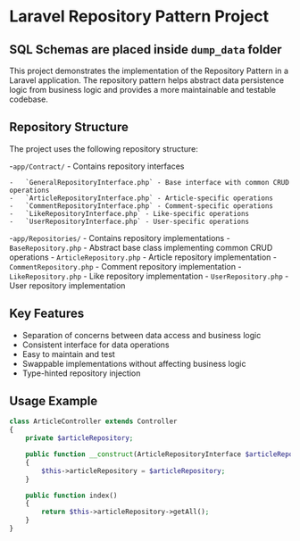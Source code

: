 # Laravel Repository Pattern Project

## SQL Schemas are placed inside ```dump_data``` folder

This project demonstrates the implementation of the Repository Pattern in a Laravel application. The repository pattern helps abstract data persistence logic from business logic and provides a more maintainable and testable codebase.

## Repository Structure

The project uses the following repository structure:

-`app/Contract/` - Contains repository interfaces

    -   `GeneralRepositoryInterface.php` - Base interface with common CRUD operations
    -   `ArticleRepositoryInterface.php` - Article-specific operations
    -   `CommentRepositoryInterface.php` - Comment-specific operations
    -   `LikeRepositoryInterface.php` - Like-specific operations
    -   `UserRepositoryInterface.php` - User-specific operations

-`app/Repositories/` - Contains repository implementations
    -   `BaseRepository.php` - Abstract base class implementing common CRUD operations
    -   `ArticleRepository.php` - Article repository implementation
    -   `CommentRepository.php` - Comment repository implementation
    -   `LikeRepository.php` - Like repository implementation
    -   `UserRepository.php` - User repository implementation

## Key Features

- Separation of concerns between data access and business logic
- Consistent interface for data operations
- Easy to maintain and test
- Swappable implementations without affecting business logic
- Type-hinted repository injection

## Usage Example

```php
class ArticleController extends Controller
{
    private $articleRepository;

    public function __construct(ArticleRepositoryInterface $articleRepository)
    {
        $this->articleRepository = $articleRepository;
    }

    public function index()
    {
        return $this->articleRepository->getAll();
    }
}
```
